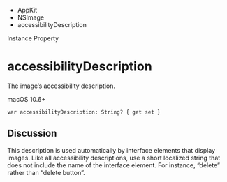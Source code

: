 

- AppKit
- NSImage
-  accessibilityDescription 

Instance Property

# accessibilityDescription

The image’s accessibility description.

macOS 10.6+

``` source
var accessibilityDescription: String? { get set }
```

## Discussion

This description is used automatically by interface elements that display images. Like all accessibility descriptions, use a short localized string that does not include the name of the interface element. For instance, “delete” rather than “delete button”.

